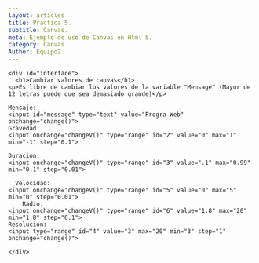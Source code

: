 ```yaml
---
layout: articles
title: Practica 5.
subtitle: Canvas.
meta: Ejemplo de uso de Canvas en Html 5.
category: Canvas
Author: Equipo2
---
```

<div id="Canvas">
	<canvas id="canvas"	></canvas>

	<div id="interface">
	  <h1>Cambiar valores de canvas</h1>
	<p>Es libre de cambiar los valores de la variable "Mensage" (Mayor de 12 letras puede que sea demasiado grande)</p>

	Mensaje:
	<input id="message" type="text" value="Progra Web" onchange="change()">
	Gravedad:
	<input onchange="changeV()" type="range" id="2" value="0" max="1" min="-1" step="0.1">

	Duracion:
	<input onchange="changeV()" type="range" id="3" value=".1" max="0.99" min="0.1" step="0.01">
	  
	  Velocidad:
	<input onchange="changeV()" type="range" id="5" value="0" max="5" min="0" step="0.01">
	    Radio:
	<input onchange="changeV()" type="range" id="6" value="1.8" max="20" min="1.8" step="0.1">
	Resolucion:
	<input type="range" id="4" value="3" max="20" min="3" step="1" onchange="change()">
	  
	</div>
</div>